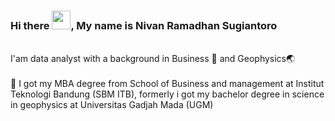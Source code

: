 ### Hi there <img src="https://raw.githubusercontent.com/MartinHeinz/MartinHeinz/master/wave.gif" width="30px">, My name is Nivan Ramadhan Sugiantoro</br>
<br>I'am data analyst with a background in Business 💼 and Geophysics🌏 </br>
<br>🏫 I got my MBA degree from School of Business and management at Institut Teknologi Bandung (SBM ITB), formerly i got my bachelor degree in science in geophysics at Universitas Gadjah Mada (UGM)</br>

<!--
**nivanrs/nivanrs** is a ✨ _special_ ✨ repository because its `README.md` (this file) appears on your GitHub profile.

Here are some ideas to get you started:

- 🔭 I’m currently working on ...
- 🌱 I’m currently learning ...
- 👯 I’m looking to collaborate on ...
- 🤔 I’m looking for help with ...
- 💬 Ask me about ...
- 📫 How to reach me: ...
- 😄 Pronouns: ...
- ⚡ Fun fact: ...
-->
